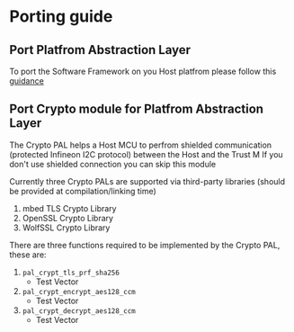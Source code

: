 # Porting guide

## Port Platfrom Abstraction Layer

To port the Software Framework on you Host platfrom please follow this [guidance](NEW_PAL_TEMPLATE)

## Port Crypto module for Platfrom Abstraction Layer

The Crypto PAL helps a Host MCU to perfrom shielded communication (protected Infineon I2C protocol) between the Host and the Trust M
If you don't use shielded connection you can skip this module

Currently three Crypto PALs are supported via third-party libraries (should be provided at compilation/linking time)
1. mbed TLS Crypto Library
1. OpenSSL Crypto Library
1. WolfSSL Crypto Library

There are three functions required to be implemented by the Crypto PAL, these are:
1. `pal_crypt_tls_prf_sha256`
    * Test Vector
1. `pal_crypt_encrypt_aes128_ccm`
    * Test Vector
1. `pal_crypt_decrypt_aes128_ccm`
    * Test Vector
